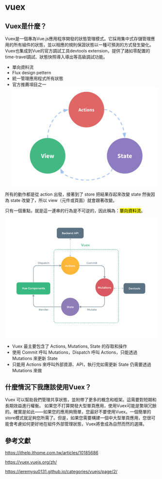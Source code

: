 # vuex

## Vuex是什麼？
Vuex是一個專為Vue.js應用程序開發的狀態管理模式。它採用集中式存儲管理應用的所有組件的狀態，並以相應的規則保證狀態以一種可預測的方式發生變化。Vuex也集成到Vue的官方調試工具devtools extension，提供了諸如零配置的time-travel調試、狀態快照導入導出等高級調試功能。

- 單向資料流
- Flux design pettern
- 統一管理應用程式所有狀態
- 官方推薦項目之一
![](../../.gitbook/assets/flow.PNG )

所有的動作都是從 action 出發，接著到了 store 把結果存起來改變 state 然後因為 state 改變了，所以 view（元件或頁面）就會跟著改變。

只有一個重點，就是這一連串的行為是不可逆的，因此稱為：<mark>單向資料流</mark>。

![](../../.gitbook/assets/vuex.PNG)

- Vuex 最主要包含了 Actions, Mutations, State 的存取和操作
- 使用 Commit 呼叫 Mutations，Dispatch 呼叫 Actions，只能透過 Mutations 來更新 State
- 只能用 Actions 來呼叫外部資源、API，執行完如需更新 State 仍需要透過 Mutations 來做

## 什麼情況下我應該使用Vuex？
Vuex 可以幫助我們管理共享狀態，並附帶了更多的概念和框架。這需要對短期和長期效益進行權衡。
如果您不打算開發大型單頁應用，使用Vuex可能是繁瑣冗餘的。確實是如此——如果您的應用夠簡單，您最好不要使用Vuex。一個簡單的store模式就足夠您所需了。但是，如果您需要構建一個中大型單頁應用，您很可能會考慮如何更好地在組件外部管理狀態，Vuex將會成為自然而然的選擇。

## 參考文獻

https://ithelp.ithome.com.tw/articles/10185686

https://vuex.vuejs.org/zh/

https://jeremysu0131.github.io/categories/vuejs/page/2/